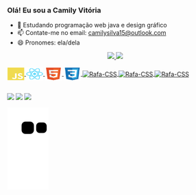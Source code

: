 ### Olá! Eu sou a Camily Vitória



- 🌱 Estudando programação web java e design gráfico
- 📫 Contate-me no email: camilysilva15@outlook.com
- 😄 Pronomes: ela/dela

<div align="center">
  <a href="https://github.com/camilyx">
  <img height="180em" src="https://github-readme-stats.vercel.app/api?username=camilyx&show_icons=true&theme=dracula&include_all_commits=true&count_private=true"/>
  <img height="180em" src="https://github-readme-stats.vercel.app/api/top-langs/?username=camilyx&layout=compact&langs_count=7&theme=dracula"/>
</div>
  
 
  <div style="display: inline_block"><br>
  <img align="center" alt="Rafa-Js" height="30" width="40" src="https://raw.githubusercontent.com/devicons/devicon/master/icons/javascript/javascript-plain.svg">
  <img align="center" alt="Rafa-React" height="30" width="40" src="https://raw.githubusercontent.com/devicons/devicon/master/icons/react/react-original.svg">
  <img align="center" alt="Rafa-HTML" height="30" width="40" src="https://raw.githubusercontent.com/devicons/devicon/master/icons/html5/html5-original.svg">
  <img align="center" alt="Rafa-CSS" height="30" width="40" src="https://raw.githubusercontent.com/devicons/devicon/master/icons/css3/css3-original.svg">
  <img align="center" alt="Rafa-CSS" height="30" width="40" src="https://devicons.railway.app/i/bootstrap.svg">
  <img align="center" alt="Rafa-CSS" height="30" width="40" src="https://devicons.railway.app/i/mysql.svg">
  <img align="center" alt="Rafa-CSS" height="30" width="40" src="https://devicons.railway.app/i/java.svg">
</div>
  
  ##
  
  <div> 
  <a href="https://instagram.com/crycamily" target="_blank"><img src="https://img.shields.io/badge/-Instagram-%23E4405F?style=for-the-badge&logo=instagram&logoColor=white" target="_blank"></a>
  <a href = "mailto:camilysilva15@outlook.com"><img src="https://img.shields.io/badge/-Gmail-%23333?style=for-the-badge&logo=gmail&logoColor=white" target="_blank"></a>
  <a href="https://www.linkedin.com/in/camily-vit%C3%B3ria/" target="_blank"><img src="https://img.shields.io/badge/-LinkedIn-%230077B5?style=for-the-badge&logo=linkedin&logoColor=white" target="_blank"></a> 
 
  ![Snake animation](https://github.com/camilyx/camilyx/blob/output/github-contribution-grid-snake.svg)
    
    
 
</div> 

